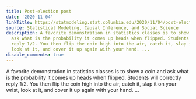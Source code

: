 ```yaml
---
title: Post-election post
date: '2020-11-04'
linkTitle: https://statmodeling.stat.columbia.edu/2020/11/04/post-election-post/
source: Statistical Modeling, Causal Inference, and Social Science
description: A favorite demonstration in statistics classes is to show a coin and
  ask what is the probability it comes up heads when flipped. Students will correctly
  reply 1/2. You then flip the coin high into the air, catch it, slap it on your wrist,
  look at it, and cover it up again with your hand. ...
disable_comments: true
---
```

A favorite demonstration in statistics classes is to show a coin and ask what is the probability it comes up heads when flipped. Students will correctly reply 1/2. You then flip the coin high into the air, catch it, slap it on your wrist, look at it, and cover it up again with your hand. ...